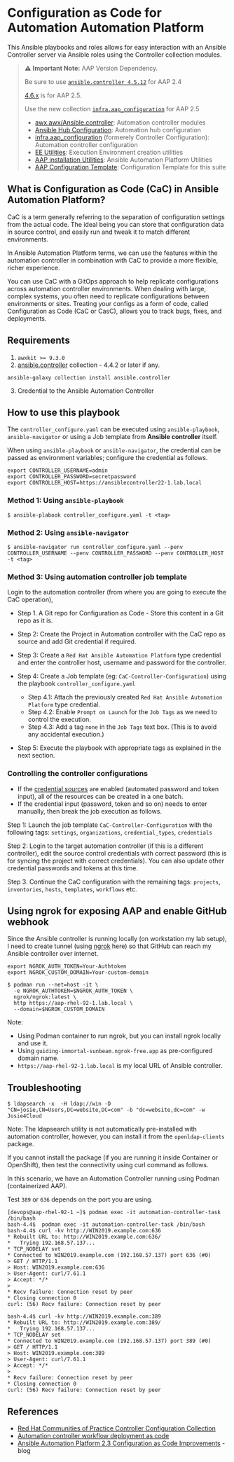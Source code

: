 # Configuration as Code for Automation Automation Platform

This Ansible playbooks and roles allows for easy interaction with an Ansible Controller server via Ansible roles using the Controller collection modules.

> ⚠️ **Important Note:** AAP Version Dependency.
>
> Be sure to use [`ansible.controller 4.5.12`](https://console.redhat.com/ansible/automation-hub/repo/published/ansible/controller/) for AAP 2.4
>
> [4.6.x](https://console.redhat.com/ansible/automation-hub/repo/published/ansible/controller/) is for AAP 2.5.
>
> Use the new collection [`infra.aap_configuration`](https://galaxy.ansible.com/ui/repo/published/infra/aap_configuration/) for AAP 2.5
>
> - [awx.awx/Ansible.controller](https://github.com/ansible/awx/tree/devel/awx_collection):	Automation controller modules
> - [Ansible Hub Configuration](https://github.com/ansible/automation_hub_collection):	Automation hub configuration
> - [infra.aap_configuration](https://github.com/redhat-cop/infra.aap_configuration) (formerely Controller Configuration):	Automation controller configuration
> - [EE Utilities](https://github.com/redhat-cop/ee_utilities): Execution Environment creation utilities
> - [AAP installation Utilities](https://github.com/redhat-cop/aap_utilities):	Ansible Automation Platform Utilities
> - [AAP Configuration Template](https://github.com/redhat-cop/aap_configuration_template):	Configuration Template for this suite


## What is Configuration as Code (CaC) in Ansible Automation Platform?

CaC is a term generally referring to the separation of configuration settings from the actual code. The ideal being you can store that configuration data in source control, and easily run and tweak it to match different environments.

In Ansible Automation Platform terms, we can use the features within the automation controller in combination with CaC to provide a more flexible, richer experience.

You can use CaC with a GitOps approach to help replicate configurations across automation controller environments. When dealing with large, complex systems, you often need to replicate configurations between environments or sites. Treating your configs as a form of code, called Configuration as Code (CaC or CasC), allows you to track bugs, fixes, and deployments.

## Requirements

1. `awxkit >= 9.3.0`
2. [ansible.controller](https://console.redhat.com/ansible/automation-hub/repo/published/ansible/controller/) collection - 4.4.2 or later if any.

`ansible-galaxy collection install ansible.controller`

3. Credential to the Ansible Automation Controller

## How to use this playbook

The `controller_configure.yaml` can be executed using `ansible-playbook`, `ansible-navigator` or using a Job template from **Ansible controller** itself.

When using `ansible-playbook` or `ansible-navigator`, the credential can be passed as environment variables; configure the credential as follows.

```shell
export CONTROLLER_USERNAME=admin
export CONTROLLER_PASSWORD=secretpassword
export CONTROLLER_HOST=https://ansiblecontroller22-1.lab.local
```

### Method 1: Using `ansible-playbook`

```shell
$ ansible-plabook controller_configure.yaml -t <tag>
```

### Method 2: Using `ansible-navigator`

```shell
$ ansible-navigator run controller_configure.yaml --penv CONTROLLER_USERNAME --penv CONTROLLER_PASSWORD --penv CONTROLLER_HOST -t <tag>
```

### Method 3: Using automation controller job template

Login to the automation controller (from where you are going to execute the CaC operation),

- Step 1. A Git repo for Configuration as Code - Store this content in a Git repo as it is.

- Step 2: Create the Project in Automation controller with the CaC repo as source and add Git credential if required.

- Step 3: Create a `Red Hat Ansible Automation Platform` type credential and enter the controller host, username and password for the controller.

- Step 4: Create a Job template (eg: `CaC-Controller-Configuration`) using the playbook `controller_configure.yaml`
  - Step 4.1: Attach the previously created `Red Hat Ansible Automation Platform` type credential.
  - Step 4.2: Enable `Prompt on Launch` for the `Job Tags` as we need to control the execution.
  - Step 4.3: Add a tag `none` in the `Job Tags` text box. (This is to avoid any accidental execution.)

- Step 5: Execute the playbook with appropriate tags as explained in the next section.

### Controlling the controller configurations

- If the [credential sources](https://console.redhat.com/ansible/automation-hub/repo/published/ansible/controller/content/module/credential_input_source/?sort=-pulp_created) are enabled (automated password and token input), all of the resources can be created in a one batch.
- If the credential input (password, token and so on) needs to enter manually, then break the job execution as follows.

Step 1: Launch the job template `CaC-Controller-Configuration` with the following tags: `settings`, `organizations`, `credential_types`, `credentials`

Step 2: Login to the target automation controller (if this is a different controller), edit the source control credentials with correct password (this is for syncing the project with correct credentials). You can also update other credential passwords and tokens at this time.

Step 3. Continue the CaC configuration with the remaining tags: `projects`, `inventories`, `hosts`, `templates`, `workflows` etc.

## Using ngrok for exposing AAP and enable GitHub webhook

Since the Ansible controller is running locally (on workstation my lab setup), I need to create tunnel (using [ngrok](https://ngrok.com/) here) so that GitHub can reach my Ansible controller over internet.

```shell
export NGROK_AUTH_TOKEN=Your-Authtoken
export NGROK_CUSTOM_DOMAIN=Your-custom-domain

$ podman run --net=host -it \
  -e NGROK_AUTHTOKEN=$NGROK_AUTH_TOKEN \
  ngrok/ngrok:latest \
  http https://aap-rhel-92-1.lab.local \
  --domain=$NGROK_CUSTOM_DOMAIN
```

Note:
- Using Podman container to run ngrok, but you can install ngrok locally and use it.
- Using `guiding-immortal-sunbeam.ngrok-free.app` as pre-configured domain name.
- `https://aap-rhel-92-1.lab.local` is my local URL of Ansible controller.


## Troubleshooting

```shell
$ ldapsearch -x  -H ldap://win -D "CN=josie,CN=Users,DC=website,DC=com" -b "dc=website,dc=com" -w Josie4Cloud
```

Note: The ldapsearch utility is not automatically pre-installed with automation controller, however, you can install it from the `openldap-clients `package.

If you cannot install the package (if you are running it inside Container or OpenShift), then test the connectivity using curl command as follows.

In this scenario, we have an Automation Controller running using Podman (containerized AAP).

Test `389` or `636` depends on the port you are using.

```shell
[devops@aap-rhel-92-1 ~]$ podman exec -it automation-controller-task /bin/bash
bash-4.4$  podman exec -it automation-controller-task /bin/bash
bash-4.4$ curl -kv http://WIN2019.example.com:636
* Rebuilt URL to: http://WIN2019.example.com:636/
*   Trying 192.168.57.137...
* TCP_NODELAY set
* Connected to WIN2019.example.com (192.168.57.137) port 636 (#0)
> GET / HTTP/1.1
> Host: WIN2019.example.com:636
> User-Agent: curl/7.61.1
> Accept: */*
>
* Recv failure: Connection reset by peer
* Closing connection 0
curl: (56) Recv failure: Connection reset by peer

bash-4.4$ curl -kv http://WIN2019.example.com:389
* Rebuilt URL to: http://WIN2019.example.com:389/
*   Trying 192.168.57.137...
* TCP_NODELAY set
* Connected to WIN2019.example.com (192.168.57.137) port 389 (#0)
> GET / HTTP/1.1
> Host: WIN2019.example.com:389
> User-Agent: curl/7.61.1
> Accept: */*
>
* Recv failure: Connection reset by peer
* Closing connection 0
curl: (56) Recv failure: Connection reset by peer
```




## References

- [Red Hat Communities of Practice Controller Configuration Collection](https://github.com/redhat-cop/controller_configuration/tree/devel)
- [Automation controller workflow deployment as code](https://www.ansible.com/blog/automation-controller-workflow-deployment-as-code)
- [Ansible Automation Platform 2.3 Configuration as Code Improvements](https://www.ansible.com/blog/ansible-automation-platform-2.3-configuration-as-code-improvements) - blog